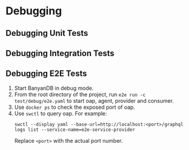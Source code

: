 # Debugging

## Debugging Unit Tests

## Debugging Integration Tests

## Debugging E2E Tests
1. Start BanyanDB in debug mode.
2. From the root directory of the project, run `e2e run -c test/debug/e2e.yaml` to start oap, agent, provider and consumer.
3. Use `docker ps` to check the exposed port of oap.
4. Use `swctl` to query oap. For example:
	```
	swctl --display yaml --base-url=http://localhost:<port>/graphql logs list --service-name=e2e-service-provider
	```
   Replace `<port>` with the actual port number.

